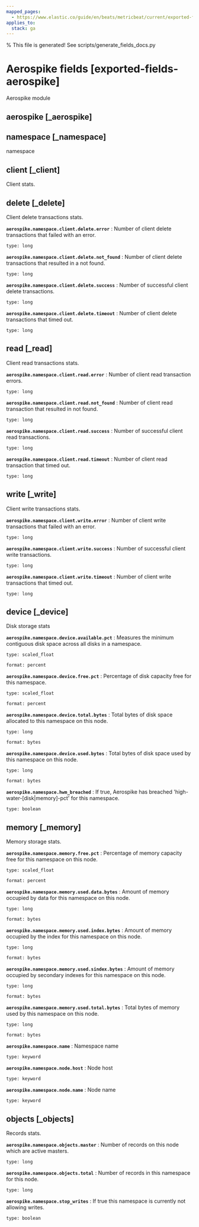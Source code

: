 ```yaml
---
mapped_pages:
  - https://www.elastic.co/guide/en/beats/metricbeat/current/exported-fields-aerospike.html
applies_to:
  stack: ga
---
```


% This file is generated! See scripts/generate_fields_docs.py

# Aerospike fields [exported-fields-aerospike]

Aerospike module

## aerospike [_aerospike]



## namespace [_namespace]

namespace

## client [_client]

Client stats.

## delete [_delete]

Client delete transactions stats.

**`aerospike.namespace.client.delete.error`**
:   Number of client delete transactions that failed with an error.

    type: long


**`aerospike.namespace.client.delete.not_found`**
:   Number of client delete transactions that resulted in a not found.

    type: long


**`aerospike.namespace.client.delete.success`**
:   Number of successful client delete transactions.

    type: long


**`aerospike.namespace.client.delete.timeout`**
:   Number of client delete transactions that timed out.

    type: long


## read [_read]

Client read transactions stats.

**`aerospike.namespace.client.read.error`**
:   Number of client read transaction errors.

    type: long


**`aerospike.namespace.client.read.not_found`**
:   Number of client read transaction that resulted in not found.

    type: long


**`aerospike.namespace.client.read.success`**
:   Number of successful client read transactions.

    type: long


**`aerospike.namespace.client.read.timeout`**
:   Number of client read transaction that timed out.

    type: long


## write [_write]

Client write transactions stats.

**`aerospike.namespace.client.write.error`**
:   Number of client write transactions that failed with an error.

    type: long


**`aerospike.namespace.client.write.success`**
:   Number of successful client write transactions.

    type: long


**`aerospike.namespace.client.write.timeout`**
:   Number of client write transactions that timed out.

    type: long


## device [_device]

Disk storage stats

**`aerospike.namespace.device.available.pct`**
:   Measures the minimum contiguous disk space across all disks in a namespace.

    type: scaled_float

    format: percent


**`aerospike.namespace.device.free.pct`**
:   Percentage of disk capacity free for this namespace.

    type: scaled_float

    format: percent


**`aerospike.namespace.device.total.bytes`**
:   Total bytes of disk space allocated to this namespace on this node.

    type: long

    format: bytes


**`aerospike.namespace.device.used.bytes`**
:   Total bytes of disk space used by this namespace on this node.

    type: long

    format: bytes


**`aerospike.namespace.hwm_breached`**
:   If true, Aerospike has breached 'high-water-[disk|memory]-pct' for this namespace.

    type: boolean


## memory [_memory]

Memory storage stats.

**`aerospike.namespace.memory.free.pct`**
:   Percentage of memory capacity free for this namespace on this node.

    type: scaled_float

    format: percent


**`aerospike.namespace.memory.used.data.bytes`**
:   Amount of memory occupied by data for this namespace on this node.

    type: long

    format: bytes


**`aerospike.namespace.memory.used.index.bytes`**
:   Amount of memory occupied by the index for this namespace on this node.

    type: long

    format: bytes


**`aerospike.namespace.memory.used.sindex.bytes`**
:   Amount of memory occupied by secondary indexes for this namespace on this node.

    type: long

    format: bytes


**`aerospike.namespace.memory.used.total.bytes`**
:   Total bytes of memory used by this namespace on this node.

    type: long

    format: bytes


**`aerospike.namespace.name`**
:   Namespace name

    type: keyword


**`aerospike.namespace.node.host`**
:   Node host

    type: keyword


**`aerospike.namespace.node.name`**
:   Node name

    type: keyword


## objects [_objects]

Records stats.

**`aerospike.namespace.objects.master`**
:   Number of records on this node which are active masters.

    type: long


**`aerospike.namespace.objects.total`**
:   Number of records in this namespace for this node.

    type: long


**`aerospike.namespace.stop_writes`**
:   If true this namespace is currently not allowing writes.

    type: boolean


